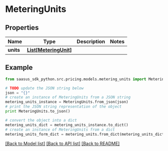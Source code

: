 # MeteringUnits


## Properties

Name | Type | Description | Notes
------------ | ------------- | ------------- | -------------
**units** | [**List[MeteringUnit]**](MeteringUnit.md) |  | 

## Example

```python
from saasus_sdk_python.src.pricing.models.metering_units import MeteringUnits

# TODO update the JSON string below
json = "{}"
# create an instance of MeteringUnits from a JSON string
metering_units_instance = MeteringUnits.from_json(json)
# print the JSON string representation of the object
print MeteringUnits.to_json()

# convert the object into a dict
metering_units_dict = metering_units_instance.to_dict()
# create an instance of MeteringUnits from a dict
metering_units_form_dict = metering_units.from_dict(metering_units_dict)
```
[[Back to Model list]](../README.md#documentation-for-models) [[Back to API list]](../README.md#documentation-for-api-endpoints) [[Back to README]](../README.md)



